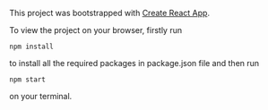 This project was bootstrapped with [Create React App](https://github.com/facebook/create-react-app).

To view the project on your browser, firstly run
```
npm install
```
to install all the required packages in package.json file and then run
```
npm start
```
on your terminal.
